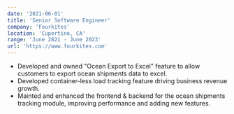 ```yaml
---
date: '2021-06-01'
title: 'Senior Software Engineer'
company: 'Fourkites'
location: 'Cupertino, CA'
range: 'June 2021 - June 2023'
url: 'https://www.fourkites.com'
---
```


- Developed and owned "Ocean Export to Excel" feature to allow customers to export ocean shipments data to excel.
- Developed container-less load tracking feature driving business revenue growth.
- Mainted and enhanced the frontend & backend for the ocean shipments tracking module, improving performance and adding new features.
<!-- - Contributed extensively to the creation of MusicKit JS, a public-facing JavaScript SDK for embedding Apple Music players into web applications -->
